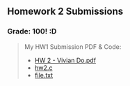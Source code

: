 ## Homework 2 Submissions 

### Grade: 100! :D 


>My HW1 Submission PDF & Code: 
>* [HW 2 - Vivian Do.pdf](https://github.com/odnaiviv/CSC-4320/blob/main/Homework%202/HW%202%20-%20Vivian%20Do.pdf)
>* [hw2.c](https://github.com/odnaiviv/CSC-4320/blob/main/Homework%202/hw2.c)
>* [file.txt](https://github.com/odnaiviv/CSC-4320/blob/main/Homework%202/file.txt)
